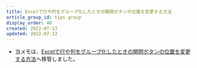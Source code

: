 ```yaml
---
title: Excelで行や列をグループ化したときの開閉ボタンの位置を変更する方法
article_group_id: tips-group
display_order: 40
created: 2022-07-13
updated: 2022-07-13
---
```

- 当メモは、[Excelで行や列をグループ化したときの開閉ボタンの位置を変更する方法](https://thinktwice.tech/it/excel/how_to_change_the_position_of_the_open_close_button_when_rows_or_columns_are_grouped/)へ移管しました。